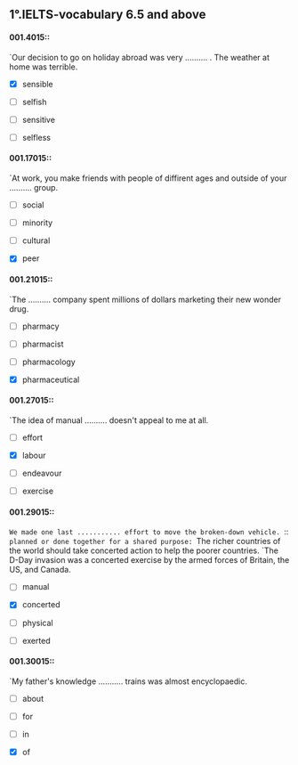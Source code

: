 ##   1°.IELTS-vocabulary 6.5 and above

#### 001.4015::
`Our decision to go on holiday abroad was very  .......... . The weather at home was terrible.

- [x] sensible
- [ ] selfish
- [ ] sensitive
- [ ] selfless


#### 001.17015::
`At work, you make friends with people of diffirent ages and outside of your .......... group. 

- [ ] social
- [ ] minority
- [ ] cultural
- [x] peer


#### 001.21015::
`The .......... company spent millions of dollars marketing their new wonder drug. 

- [ ] pharmacy
- [ ] pharmacist
- [ ] pharmacology
- [x] pharmaceutical


#### 001.27015::
`The idea of manual .......... doesn't appeal to me at all.

- [ ] effort
- [x] labour
- [ ] endeavour
- [ ] exercise


#### 001.29015::
`We made one last ........... effort to move the broken-down vehicle.
`::
`planned or done together for a shared purpose:
`The richer countries of the world should take concerted action to help the poorer countries.
`The D-Day invasion was a concerted exercise by the armed forces of Britain, the US, and Canada.

- [ ] manual
- [x] concerted
- [ ] physical
- [ ] exerted


#### 001.30015::
`My father's knowledge ........... trains was almost encyclopaedic. 

- [ ] about 
- [ ] for 
- [ ] in 
- [x] of

